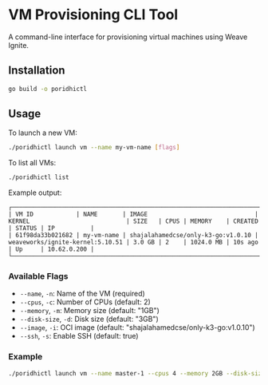 # VM Provisioning CLI Tool

A command-line interface for provisioning virtual machines using Weave Ignite.

## Installation

```bash
go build -o poridhictl 
```

## Usage

To launch a new VM:

```bash
./poridhictl launch vm --name my-vm-name [flags]
```

To list all VMs:

```bash
./poridhictl list
```

Example output:
```
┌────────────────────────────────────────────────────────────────────────────────────────────────────────────────────────────────────────────────────────────────────┐
| VM ID            | NAME       | IMAGE                              | KERNEL                           | SIZE   | CPUS | MEMORY    | CREATED | STATUS | IP          |
| 61f98da33b021682 | my-vm-name | shajalahamedcse/only-k3-go:v1.0.10 | weaveworks/ignite-kernel:5.10.51 | 3.0 GB | 2    | 1024.0 MB | 10s ago | Up     | 10.62.0.200 |
└────────────────────────────────────────────────────────────────────────────────────────────────────────────────────────────────────────────────────────────────────┘
```

### Available Flags

- `--name`, `-n`: Name of the VM (required)
- `--cpus`, `-c`: Number of CPUs (default: 2)
- `--memory`, `-m`: Memory size (default: "1GB")
- `--disk-size`, `-d`: Disk size (default: "3GB")
- `--image`, `-i`: OCI image (default: "shajalahamedcse/only-k3-go:v1.0.10")
- `--ssh`, `-s`: Enable SSH (default: true)

### Example

```bash
./poridhictl launch vm --name master-1 --cpus 4 --memory 2GB --disk-size 5GB
``` 